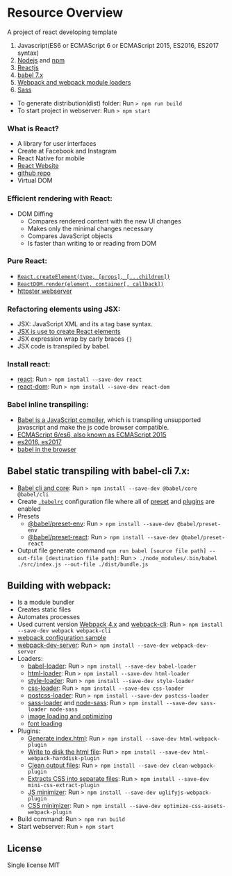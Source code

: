 # Resource Overview
A project of react developing template
 1. Javascript(ES6 or ECMAScript 6 or ECMAScript 2015, ES2016, ES2017 syntax)
 2. [Nodejs](https://nodejs.org/en/) and [npm](https://www.npmjs.com/)
 3. [Reactjs](https://reactjs.org/)
 4. [babel 7.x](https://babeljs.io/)
 5. [Webpack and webpack module loaders](https://webpack.js.org/)
 6. [Sass](https://sass-lang.com/)

 - To generate distribution(dist) folder: Run `> npm run build`
 - To start project in webserver: Run `> npm start`

### What is React?
 - A library for user interfaces
 - Create at Facebook and Instagram
 - React Native for mobile
 - [React Website](https://reactjs.org/)
 - [github repo](https://github.com/facebook/react/)
 - Virtual DOM
  
### Efficient rendering with React:
 - DOM Diffing
   - Compares rendered content with the new UI changes
   - Makes only the minimal changes necessary
   - Compares JavaScript objects
   - Is faster than writing to or reading from DOM

### Pure React:
 - [`React.createElement(type, [props], [...children])`](https://reactjs.org/docs/react-api.html#creating-react-elements)
 - [`ReactDOM.render(element, container[, callback])`](https://reactjs.org/docs/react-dom.html#render)
 - [httpster webserver](https://www.npmjs.com/package/httpster)

### Refactoring elements using JSX:
 - JSX: JavaScript XML and its a tag base syntax.  
 - [JSX is use to create React elements](https://reactjs.org/docs/introducing-jsx.html)
 - JSX expression wrap by carly braces `{}`
 - JSX code is transpiled by babel.

### Install react:
 - [react](https://www.npmjs.com/package/react): Run `> npm install --save-dev react`
 - [react-dom](https://www.npmjs.com/package/react-dom): Run `> npm install --save-dev react-dom`

### Babel inline transpiling:
 - [Babel is a JavaScript compiler](https://babeljs.io/docs/en/), which is transpiling 
   unsupported javascript and make the js code browser compatible.
 - [ECMAScript 6/es6, also known as ECMAScript 2015](https://github.com/lukehoban/es6features#readme)
 - [es2016, es2017](https://medium.freecodecamp.org/here-are-examples-of-everything-new-in-ecmascript-2016-2017-and-2018-d52fa3b5a70e)
 - [babel in the browser](https://babeljs.io/setup#installation)

## Babel static transpiling with babel-cli 7.x:
 - [Babel cli and core](https://babeljs.io/docs/en/babel-cli): Run `> npm install --save-dev @babel/core @babel/cli`
 - Create [`.babelrc`](https://babeljs.io/docs/en/config-files/) configuration file 
   where all of [preset](https://babeljs.io/docs/en/presets) and
   [plugins](https://babeljs.io/docs/en/plugins/) are enabled
 - Presets
   - [@babel/preset-env](https://babeljs.io/docs/en/babel-preset-env): Run `> npm install --save-dev @babel/preset-env`
   - [@babel/preset-react](https://babeljs.io/docs/en/babel-preset-react): Run `> npm install --save-dev @babel/preset-react`
 - Output file generate command `npm run babel [source file path] --out-file [destination file path]`: 
   Run `> ./node_modules/.bin/babel ./src/index.js --out-file ./dist/bundle.js`

## Building with webpack:
 - Is a module bundler
 - Creates static files
 - Automates processes
 - Used current version [Webpack 4.x](https://github.com/webpack/webpack/releases/tag/v4.19.1) and [webpack-cli](https://github.com/webpack/webpack-cli): 
   Run `> npm install --save-dev webpack webpack-cli`
 - [webpack configuration sample](https://webpack.js.org/configuration/#options)
 - [webpack-dev-server](https://github.com/webpack/webpack-dev-server/): Run `> npm install --save-dev webpack-dev-server`
 - Loaders:
   - [babel-loader](https://webpack.js.org/loaders/babel-loader/): Run `> npm install --save-dev babel-loader`
   - [html-loader](https://webpack.js.org/loaders/html-loader/): Run `> npm install --save-dev html-loader`
   - [style-loader](https://webpack.js.org/loaders/style-loader/): Run `> npm install --save-dev style-loader`
   - [css-loader](https://webpack.js.org/loaders/css-loader/): Run `> npm install --save-dev css-loader`
   - [postcss-loader](https://webpack.js.org/loaders/postcss-loader/): Run `> npm install --save-dev postcss-loader`
   - [sass-loader](https://webpack.js.org/loaders/sass-loader/) and [node-sass](https://www.npmjs.com/package/node-sass): 
     Run `> npm install --save-dev sass-loader node-sass`
   - [image loading and optimizing ](https://webpack.js.org/guides/asset-management/#loading-images)
   - [font loading](https://webpack.js.org/guides/asset-management/#loading-fonts)
 - Plugins: 
    - [Generate index.html](https://webpack.js.org/plugins/html-webpack-plugin/): Run `> npm install --save-dev html-webpack-plugin`
    - [Write to disk the html file](https://github.com/jantimon/html-webpack-harddisk-plugin): Run `> npm install --save-dev html-webpack-harddisk-plugin`
    - [Clean output files](https://www.npmjs.com/package/clean-webpack-plugin): Run `> npm install --save-dev clean-webpack-plugin`
    - [Extracts CSS into separate files](https://webpack.js.org/plugins/mini-css-extract-plugin/): Run `> npm install --save-dev mini-css-extract-plugin`
    - [JS minimizer](https://webpack.js.org/plugins/uglifyjs-webpack-plugin/): Run `> npm install --save-dev uglifyjs-webpack-plugin`
    - [CSS minimizer](https://github.com/NMFR/optimize-css-assets-webpack-plugin): Run `> npm install --save-dev optimize-css-assets-webpack-plugin` 
 - Build command: Run `> npm run build`
 - Start webserver: Run `> npm start`
 
 ## License
 Single license MIT
